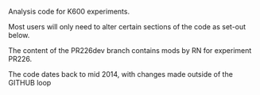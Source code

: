 Analysis code for K600 experiments.

Most users will only need to alter certain sections of the code as set-out below.

The content of the PR226dev branch contains mods by RN for experiment PR226.

The code dates back to mid 2014, with changes made outside of the GITHUB loop
